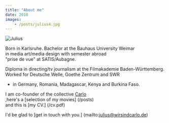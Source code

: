 ```yaml
---
title: "About me"
date: 2018
images:
    - /posts/julius4.jpg
---
```

![Julius](/julius4.jpg)

Born in Karlsruhe. Bachelor at the Bauhaus University Weimar      
in media art/media design with semester abroad    
"prise de vue" at  SATIS/Aubagne.                                                  

Diploma in directing/tv journalism at the Filmakademie Baden-Württemberg.      
Worked for Deutsche Welle, Goethe Zentrum and SWR     
- in Germany, Romania, Madagascar, Kenya and Burkina Faso.  

I am co-founder of the collective <a href="https://wearecarlo.com" target="_blank">Carlo</a>   
,here's a [selection of my movies] (/posts)       
and this is [my CV.] (/cv.pdf)

I'd be glad to [get in touch with you.] (mailto:julius@wirsindcarlo.de) 






